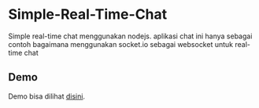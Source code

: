 # Simple-Real-Time-Chat
Simple real-time chat menggunakan nodejs. aplikasi chat ini hanya sebagai contoh bagaimana menggunakan socket.io sebagai websocket untuk real-time chat

## Demo
Demo bisa dilihat [disini](https://simple-real-time-chat.herokuapp.com/).
